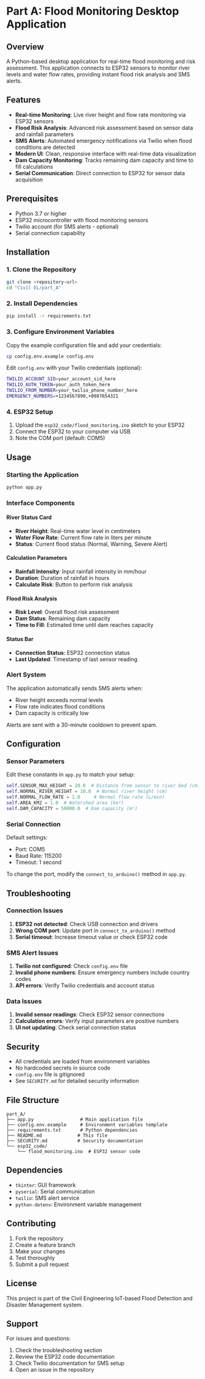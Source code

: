 # Part A: Flood Monitoring Desktop Application

## Overview
A Python-based desktop application for real-time flood monitoring and risk assessment. This application connects to ESP32 sensors to monitor river levels and water flow rates, providing instant flood risk analysis and SMS alerts.

## Features
- **Real-time Monitoring**: Live river height and flow rate monitoring via ESP32 sensors
- **Flood Risk Analysis**: Advanced risk assessment based on sensor data and rainfall parameters
- **SMS Alerts**: Automated emergency notifications via Twilio when flood conditions are detected
- **Modern UI**: Clean, responsive interface with real-time data visualization
- **Dam Capacity Monitoring**: Tracks remaining dam capacity and time to fill calculations
- **Serial Communication**: Direct connection to ESP32 for sensor data acquisition

## Prerequisites
- Python 3.7 or higher
- ESP32 microcontroller with flood monitoring sensors
- Twilio account (for SMS alerts - optional)
- Serial connection capability

## Installation

### 1. Clone the Repository
```bash
git clone <repository-url>
cd "Civil EL/part_A"
```

### 2. Install Dependencies
```bash
pip install -r requirements.txt
```

### 3. Configure Environment Variables
Copy the example configuration file and add your credentials:
```bash
cp config.env.example config.env
```

Edit `config.env` with your Twilio credentials (optional):
```bash
TWILIO_ACCOUNT_SID=your_account_sid_here
TWILIO_AUTH_TOKEN=your_auth_token_here
TWILIO_FROM_NUMBER=your_twilio_phone_number_here
EMERGENCY_NUMBERS=+1234567890,+0987654321
```

### 4. ESP32 Setup
1. Upload the `esp32_code/flood_monitoring.ino` sketch to your ESP32
2. Connect the ESP32 to your computer via USB
3. Note the COM port (default: COM5)

## Usage

### Starting the Application
```bash
python app.py
```

### Interface Components

#### River Status Card
- **River Height**: Real-time water level in centimeters
- **Water Flow Rate**: Current flow rate in liters per minute
- **Status**: Current flood status (Normal, Warning, Severe Alert)

#### Calculation Parameters
- **Rainfall Intensity**: Input rainfall intensity in mm/hour
- **Duration**: Duration of rainfall in hours
- **Calculate Risk**: Button to perform risk analysis

#### Flood Risk Analysis
- **Risk Level**: Overall flood risk assessment
- **Dam Status**: Remaining dam capacity
- **Time to Fill**: Estimated time until dam reaches capacity

#### Status Bar
- **Connection Status**: ESP32 connection status
- **Last Updated**: Timestamp of last sensor reading

### Alert System
The application automatically sends SMS alerts when:
- River height exceeds normal levels
- Flow rate indicates flood conditions
- Dam capacity is critically low

Alerts are sent with a 30-minute cooldown to prevent spam.

## Configuration

### Sensor Parameters
Edit these constants in `app.py` to match your setup:
```python
self.SENSOR_MAX_HEIGHT = 20.0  # Distance from sensor to river bed (cm)
self.NORMAL_RIVER_HEIGHT = 10.0  # Normal river height (cm)
self.NORMAL_FLOW_RATE = 1.0     # Normal flow rate (L/min)
self.AREA_KM2 = 1.0  # Watershed area (km²)
self.DAM_CAPACITY = 50000.0  # Dam capacity (m³)
```

### Serial Connection
Default settings:
- Port: COM5
- Baud Rate: 115200
- Timeout: 1 second

To change the port, modify the `connect_to_arduino()` method in `app.py`.

## Troubleshooting

### Connection Issues
1. **ESP32 not detected**: Check USB connection and drivers
2. **Wrong COM port**: Update port in `connect_to_arduino()` method
3. **Serial timeout**: Increase timeout value or check ESP32 code

### SMS Alert Issues
1. **Twilio not configured**: Check `config.env` file
2. **Invalid phone numbers**: Ensure emergency numbers include country codes
3. **API errors**: Verify Twilio credentials and account status

### Data Issues
1. **Invalid sensor readings**: Check ESP32 sensor connections
2. **Calculation errors**: Verify input parameters are positive numbers
3. **UI not updating**: Check serial connection status

## Security
- All credentials are loaded from environment variables
- No hardcoded secrets in source code
- `config.env` file is gitignored
- See `SECURITY.md` for detailed security information

## File Structure
```
part_A/
├── app.py                 # Main application file
├── config.env.example     # Environment variables template
├── requirements.txt       # Python dependencies
├── README.md             # This file
├── SECURITY.md           # Security documentation
└── esp32_code/
    └── flood_monitoring.ino  # ESP32 sensor code
```

## Dependencies
- `tkinter`: GUI framework
- `pyserial`: Serial communication
- `twilio`: SMS alert service
- `python-dotenv`: Environment variable management

## Contributing
1. Fork the repository
2. Create a feature branch
3. Make your changes
4. Test thoroughly
5. Submit a pull request

## License
This project is part of the Civil Engineering IoT-based Flood Detection and Disaster Management system.

## Support
For issues and questions:
1. Check the troubleshooting section
2. Review the ESP32 code documentation
3. Check Twilio documentation for SMS setup
4. Open an issue in the repository 